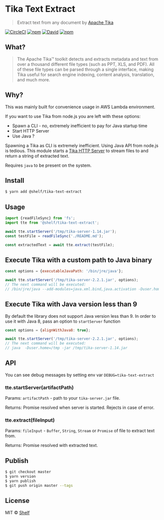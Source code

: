 # Tika Text Extract

> Extract text from any document by [Apache Tika](https://tika.apache.org/)

[![CircleCI](https://img.shields.io/circleci/project/github/vladgolubev/tika-text-extract.svg)](https://circleci.com/gh/vladgolubev/tika-text-extract)
[![npm](https://img.shields.io/npm/v/tika-text-extract.svg)](https://www.npmjs.com/package/tika-text-extract)
[![David](https://img.shields.io/david/vladgolubev/tika-text-extract.svg)](https://david-dm.org/vladgolubev/tika-text-extract)
[![npm](https://img.shields.io/npm/dm/tika-text-extract.svg)](https://github.com/vladgolubev/tika-text-extract)

## What?

> The Apache Tika™ toolkit detects and extracts metadata and text from over a thousand
> different file types (such as PPT, XLS, and PDF). All of these file types can be parsed
> through a single interface, making Tika useful for search engine indexing,
> content analysis, translation, and much more.

## Why?

This was mainly built for convenience usage in AWS Lambda environment.

If you want to use Tika from node.js you are left with these options:
* Spawn a CLI - no, extremely inefficient to pay for Java startup time
* Start HTTP Server
* Use Java ?

Spawning a Tika as CLI is extremely inefficient.
Using Java API from node.js is tedious.
This module starts a [Tika HTTP Server](https://wiki.apache.org/tika/TikaJAXRS) to stream files to
and return a string of extracted text.

Requires `java` to be present on the system.

## Install

```bash
$ yarn add @shelf/tika-text-extract
```

## Usage

```javascript
import {readFileSync} from 'fs';
import tte from '@shelf/tika-text-extract';

await tte.startServer('/tmp/tika-server-1.14.jar');
const testFile = readFileSync('./README.md');

const extractedText = await tte.extract(testFile);
```

## Execute Tika with a custom path to Java binary

```javascript
const options = {executableJavaPath: '/bin/jre/java'};

await tte.startServer('/tmp/tika-server-2.2.1.jar', options);
// The next command will be executed:
// /bin/jre/java --add-modules=java.xml.bind,java.activation -Duser.home=/tmp -jar /tmp/tika-server-1.14.jar
```

## Execute Tika with Java version less than 9

By default the library does not support Java version less than 9.
In order to use it with Java 8, pass an option to `startServer` function

```javascript
const options = {alignWithJava8: true};

await tte.startServer('/tmp/tika-server-2.2.1.jar', options);
// The next command will be executed:
// java  -Duser.home=/tmp -jar /tmp/tika-server-1.14.jar
```

## API

You can see debug messages by setting env var `DEBUG=tika-text-extract`

### tte.startServer(artifactPath)

Params: `artifactPath` - path to your `tika-server.jar` file.

Returns: Promise resolved when server is started. Rejects in case of error.

### tte.extract(fileInput)

Params: `fileInput` - `Buffer`, `String`, `Stream` or `Promise` of file to extract text from.

Returns: Promise resolved with extracted text.

## Publish

```sh
$ git checkout master
$ yarn version
$ yarn publish
$ git push origin master --tags
```

## License

MIT © [Shelf](https://shelf.io)
